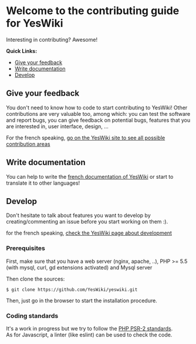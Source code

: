 # Welcome to the contributing guide for YesWiki

Interesting in contributing? Awesome!

**Quick Links:**

  * [Give your feedback](#give-your-feedback)
  * [Write documentation](#write-documentation)
  * [Develop](#develop)


## Give your feedback

You don't need to know how to code to start contributing to YesWiki! Other
contributions are very valuable too, among which: you can test the software and
report bugs, you can give feedback on potential bugs, features that you are
interested in, user interface, design, ...

For the french speaking, [go on the YesWiki site to see all possible contribution areas](https://yeswiki.net/?TacheS)

## Write documentation

You can help to write the [french documentation of YesWiki](https://yeswiki.net/?DocumentatioN) or start to translate it to other languages!

## Develop

Don't hesitate to talk about features you want to develop by creating/commenting an issue
before you start working on them :).

for the french speaking, [check the YesWiki page about development](https://yeswiki.net/?DeveloppemenT)

### Prerequisites

First, make sure that you have a web server (nginx, apache, ..), PHP >= 5.5 (with mysql, curl, gd extensions activated) and Mysql server

Then clone the sources:

```
$ git clone https://github.com/YesWiki/yeswiki.git
```

Then, just go in the browser to start the installation procedure.

### Coding standards

It's a work in progress but we try to follow the [PHP PSR-2 standards](https://www.php-fig.org/psr/psr-2/).  
As for Javascript, a linter (like eslint) can be used to check the code.  
